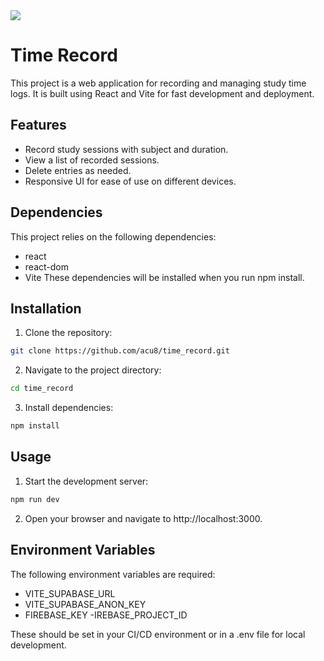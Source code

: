 <img src="https://github.com/user-attachments/assets/2b909a2d-e83c-4e60-82c9-4c231a956196" />

# Time Record

This project is a web application for recording and managing study time logs. It is built using React and Vite for fast development and deployment.

## Features

- Record study sessions with subject and duration.
- View a list of recorded sessions.
- Delete entries as needed.
- Responsive UI for ease of use on different devices.

## Dependencies

This project relies on the following dependencies:

- react
- react-dom
- Vite
  These dependencies will be installed when you run npm install.

## Installation

1. Clone the repository:

```bash
git clone https://github.com/acu8/time_record.git
```

2. Navigate to the project directory:

```bash
cd time_record
```

3. Install dependencies:

```bash
npm install
```

## Usage

1. Start the development server:

```bash
npm run dev
```

2. Open your browser and navigate to http://localhost:3000.

## Environment Variables

The following environment variables are required:

- VITE_SUPABASE_URL
- VITE_SUPABASE_ANON_KEY
- FIREBASE_KEY
  -IREBASE_PROJECT_ID

These should be set in your CI/CD environment or in a .env file for local development.
